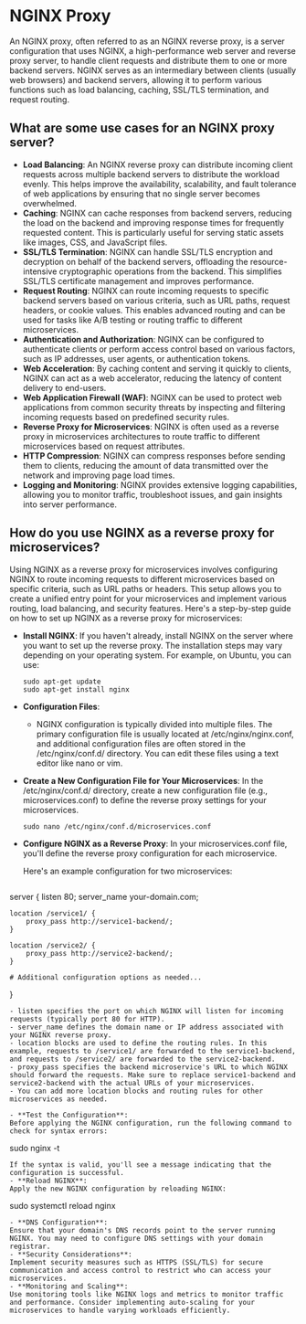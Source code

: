 # NGINX Proxy
An NGINX proxy, often referred to as an NGINX reverse proxy, is a server configuration that uses NGINX, a high-performance web server and reverse proxy server, to handle client requests and distribute them to one or more backend servers. NGINX serves as an intermediary between clients (usually web browsers) and backend servers, allowing it to perform various functions such as load balancing, caching, SSL/TLS termination, and request routing.

## What are some use cases for an NGINX proxy server? 

- **Load Balancing**: An NGINX reverse proxy can distribute incoming client requests across multiple backend servers to distribute the workload evenly. This helps improve the availability, scalability, and fault tolerance of web applications by ensuring that no single server becomes overwhelmed.
- **Caching**: NGINX can cache responses from backend servers, reducing the load on the backend and improving response times for frequently requested content. This is particularly useful for serving static assets like images, CSS, and JavaScript files.
- **SSL/TLS Termination**: NGINX can handle SSL/TLS encryption and decryption on behalf of the backend servers, offloading the resource-intensive cryptographic operations from the backend. This simplifies SSL/TLS certificate management and improves performance.
- **Request Routing**: NGINX can route incoming requests to specific backend servers based on various criteria, such as URL paths, request headers, or cookie values. This enables advanced routing and can be used for tasks like A/B testing or routing traffic to different microservices.
- **Authentication and Authorization**: NGINX can be configured to authenticate clients or perform access control based on various factors, such as IP addresses, user agents, or authentication tokens.
- **Web Acceleration**: By caching content and serving it quickly to clients, NGINX can act as a web accelerator, reducing the latency of content delivery to end-users.
- **Web Application Firewall (WAF)**: NGINX can be used to protect web applications from common security threats by inspecting and filtering incoming requests based on predefined security rules.
- **Reverse Proxy for Microservices**: NGINX is often used as a reverse proxy in microservices architectures to route traffic to different microservices based on request attributes.
- **HTTP Compression**: NGINX can compress responses before sending them to clients, reducing the amount of data transmitted over the network and improving page load times.
- **Logging and Monitoring**: NGINX provides extensive logging capabilities, allowing you to monitor traffic, troubleshoot issues, and gain insights into server performance.


## How do you use NGINX as a reverse proxy for microservices? 
Using NGINX as a reverse proxy for microservices involves configuring NGINX to route incoming requests to different microservices based on specific criteria, such as URL paths or headers. This setup allows you to create a unified entry point for your microservices and implement various routing, load balancing, and security features. Here's a step-by-step guide on how to set up NGINX as a reverse proxy for microservices:

- **Install NGINX**:
  If you haven't already, install NGINX on the server where you want to set up the reverse proxy. The installation steps may vary depending on your operating system. For example, on Ubuntu, you can use:
  ```
  sudo apt-get update
  sudo apt-get install nginx
  ```

- **Configuration Files**:
  - NGINX configuration is typically divided into multiple files. The primary configuration file is usually located at /etc/nginx/nginx.conf, and additional configuration files are often stored in the /etc/nginx/conf.d/ directory. You can edit these files using a text editor like nano or vim.
- **Create a New Configuration File for Your Microservices**:
  In the /etc/nginx/conf.d/ directory, create a new configuration file (e.g., microservices.conf) to define the reverse proxy settings for your microservices.
  ```
  sudo nano /etc/nginx/conf.d/microservices.conf
  ```
- **Configure NGINX as a Reverse Proxy**:
In your microservices.conf file, you'll define the reverse proxy configuration for each microservice.

  Here's an example configuration for two microservices:
  ```
server {
    listen 80;
    server_name your-domain.com;

    location /service1/ {
        proxy_pass http://service1-backend/;
    }

    location /service2/ {
        proxy_pass http://service2-backend/;
    }

    # Additional configuration options as needed...
}
  ```
  - listen specifies the port on which NGINX will listen for incoming requests (typically port 80 for HTTP).
  - server_name defines the domain name or IP address associated with your NGINX reverse proxy.
  - location blocks are used to define the routing rules. In this example, requests to /service1/ are forwarded to the service1-backend, and requests to /service2/ are forwarded to the service2-backend.
  - proxy_pass specifies the backend microservice's URL to which NGINX should forward the requests. Make sure to replace service1-backend and service2-backend with the actual URLs of your microservices.
  - You can add more location blocks and routing rules for other microservices as needed.

- **Test the Configuration**:
Before applying the NGINX configuration, run the following command to check for syntax errors:
```
sudo nginx -t
```
If the syntax is valid, you'll see a message indicating that the configuration is successful.
- **Reload NGINX**:
Apply the new NGINX configuration by reloading NGINX:
```
sudo systemctl reload nginx
```
- **DNS Configuration**:
Ensure that your domain's DNS records point to the server running NGINX. You may need to configure DNS settings with your domain registrar.
- **Security Considerations**:
Implement security measures such as HTTPS (SSL/TLS) for secure communication and access control to restrict who can access your microservices.
- **Monitoring and Scaling**:
Use monitoring tools like NGINX logs and metrics to monitor traffic and performance. Consider implementing auto-scaling for your microservices to handle varying workloads efficiently.
